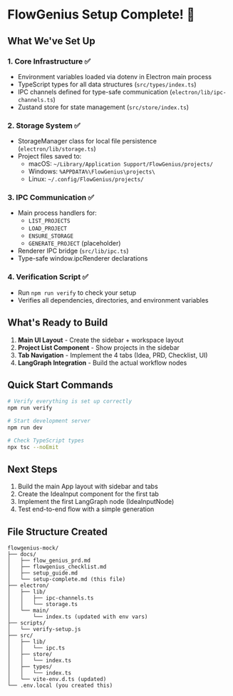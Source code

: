 # FlowGenius Setup Complete! 🎉

## What We've Set Up

### 1. **Core Infrastructure** ✅
- Environment variables loaded via dotenv in Electron main process
- TypeScript types for all data structures (`src/types/index.ts`)
- IPC channels defined for type-safe communication (`electron/lib/ipc-channels.ts`)
- Zustand store for state management (`src/store/index.ts`)

### 2. **Storage System** ✅
- StorageManager class for local file persistence (`electron/lib/storage.ts`)
- Project files saved to:
  - macOS: `~/Library/Application Support/FlowGenius/projects/`
  - Windows: `%APPDATA%\FlowGenius\projects\`
  - Linux: `~/.config/FlowGenius/projects/`

### 3. **IPC Communication** ✅
- Main process handlers for:
  - `LIST_PROJECTS`
  - `LOAD_PROJECT`
  - `ENSURE_STORAGE`
  - `GENERATE_PROJECT` (placeholder)
- Renderer IPC bridge (`src/lib/ipc.ts`)
- Type-safe window.ipcRenderer declarations

### 4. **Verification Script** ✅
- Run `npm run verify` to check your setup
- Verifies all dependencies, directories, and environment variables

## What's Ready to Build

1. **Main UI Layout** - Create the sidebar + workspace layout
2. **Project List Component** - Show projects in the sidebar
3. **Tab Navigation** - Implement the 4 tabs (Idea, PRD, Checklist, UI)
4. **LangGraph Integration** - Build the actual workflow nodes

## Quick Start Commands

```bash
# Verify everything is set up correctly
npm run verify

# Start development server
npm run dev

# Check TypeScript types
npx tsc --noEmit
```

## Next Steps

1. Build the main App layout with sidebar and tabs
2. Create the IdeaInput component for the first tab
3. Implement the first LangGraph node (IdeaInputNode)
4. Test end-to-end flow with a simple generation

## File Structure Created

```
flowgenius-mock/
├── docs/
│   ├── flow_genius_prd.md
│   ├── flowgenius_checklist.md
│   ├── setup_guide.md
│   └── setup-complete.md (this file)
├── electron/
│   ├── lib/
│   │   ├── ipc-channels.ts
│   │   └── storage.ts
│   └── main/
│       └── index.ts (updated with env vars)
├── scripts/
│   └── verify-setup.js
├── src/
│   ├── lib/
│   │   └── ipc.ts
│   ├── store/
│   │   └── index.ts
│   ├── types/
│   │   └── index.ts
│   └── vite-env.d.ts (updated)
└── .env.local (you created this) 